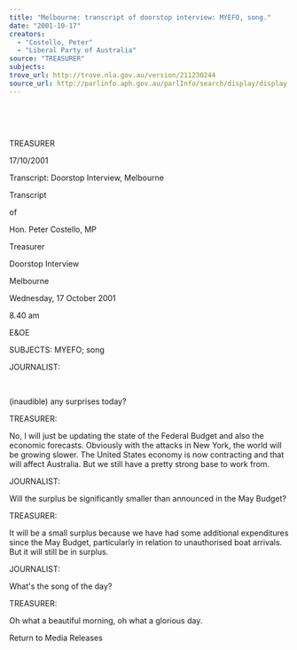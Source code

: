 ```yaml
---
title: "Melbourne: transcript of doorstop interview: MYEFO, song."
date: "2001-10-17"
creators:
  - "Costello, Peter"
  - "Liberal Party of Australia"
source: "TREASURER"
subjects:
trove_url: http://trove.nla.gov.au/version/211230244
source_url: http://parlinfo.aph.gov.au/parlInfo/search/display/display.w3p;query=Id%3A%22media/pressrel/LW656%22
---
```


  

  

 TREASURER

 17/10/2001

 Transcript: Doorstop Interview, Melbourne

 Transcript

 of

 Hon. Peter Costello, MP

 Treasurer

 Doorstop Interview

 Melbourne

 Wednesday, 17 October 2001

 8.40 am

 E&OE

 SUBJECTS: MYEFO; song

 JOURNALIST: 

  

 (inaudible) any surprises today?

 TREASURER:

 No, I will just be updating the state of the Federal Budget and also the economic forecasts. Obviously with the attacks in New York, the world will be growing slower. The United States economy is now contracting and that will affect Australia. But we still have a pretty strong base to work from.

 JOURNALIST:

 Will the surplus be significantly smaller than announced in the May Budget?

 TREASURER:

 It will be a small surplus because we have had some additional expenditures since the May Budget, particularly in relation to unauthorised boat arrivals. But it will still be in surplus.

 JOURNALIST:

 What's the song of the day?

 TREASURER:

 Oh what a beautiful morning, oh what a glorious day.

 Return to Media Releases

